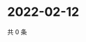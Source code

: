 # 2022-02-12

共 0 条

<!-- BEGIN WEIBO -->
<!-- 最后更新时间 Sat Feb 12 2022 03:00:44 GMT+0800 (China Standard Time) -->

<!-- END WEIBO -->

